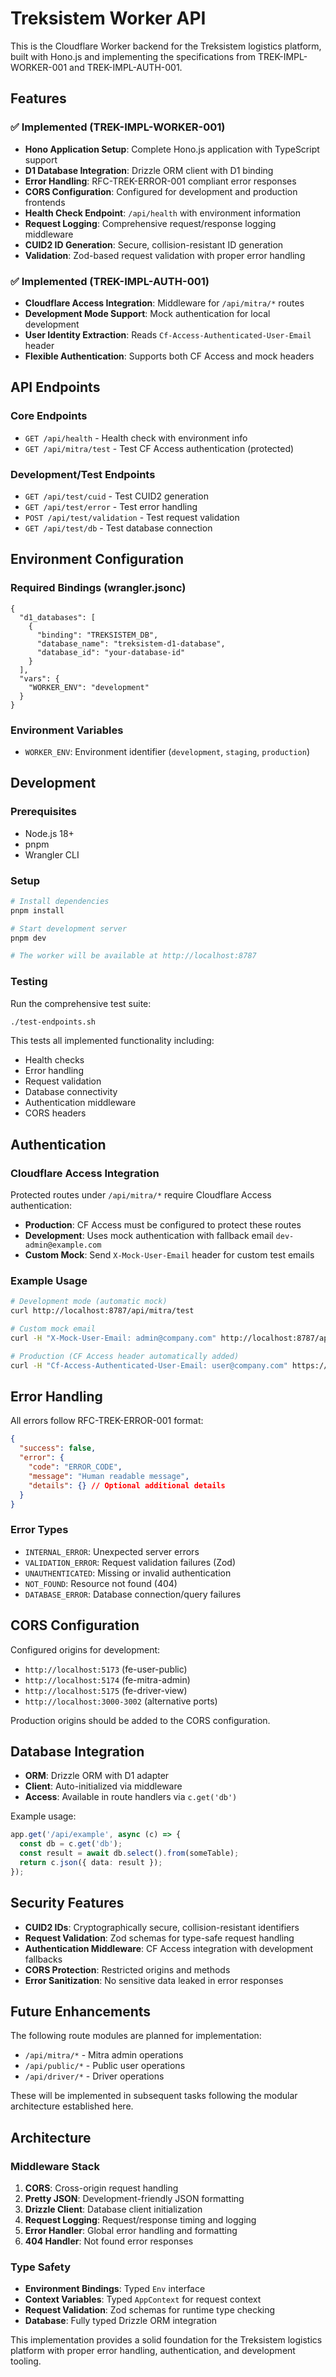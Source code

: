 # Treksistem Worker API

This is the Cloudflare Worker backend for the Treksistem logistics platform, built with Hono.js and implementing the specifications from TREK-IMPL-WORKER-001 and TREK-IMPL-AUTH-001.

## Features

### ✅ Implemented (TREK-IMPL-WORKER-001)

- **Hono Application Setup**: Complete Hono.js application with TypeScript support
- **D1 Database Integration**: Drizzle ORM client with D1 binding
- **Error Handling**: RFC-TREK-ERROR-001 compliant error responses
- **CORS Configuration**: Configured for development and production frontends
- **Health Check Endpoint**: `/api/health` with environment information
- **Request Logging**: Comprehensive request/response logging middleware
- **CUID2 ID Generation**: Secure, collision-resistant ID generation
- **Validation**: Zod-based request validation with proper error handling

### ✅ Implemented (TREK-IMPL-AUTH-001)

- **Cloudflare Access Integration**: Middleware for `/api/mitra/*` routes
- **Development Mode Support**: Mock authentication for local development
- **User Identity Extraction**: Reads `Cf-Access-Authenticated-User-Email` header
- **Flexible Authentication**: Supports both CF Access and mock headers

## API Endpoints

### Core Endpoints

- `GET /api/health` - Health check with environment info
- `GET /api/mitra/test` - Test CF Access authentication (protected)

### Development/Test Endpoints

- `GET /api/test/cuid` - Test CUID2 generation
- `GET /api/test/error` - Test error handling
- `POST /api/test/validation` - Test request validation
- `GET /api/test/db` - Test database connection

## Environment Configuration

### Required Bindings (wrangler.jsonc)

```jsonc
{
  "d1_databases": [
    {
      "binding": "TREKSISTEM_DB",
      "database_name": "treksistem-d1-database",
      "database_id": "your-database-id"
    }
  ],
  "vars": {
    "WORKER_ENV": "development"
  }
}
```

### Environment Variables

- `WORKER_ENV`: Environment identifier (`development`, `staging`, `production`)

## Development

### Prerequisites

- Node.js 18+
- pnpm
- Wrangler CLI

### Setup

```bash
# Install dependencies
pnpm install

# Start development server
pnpm dev

# The worker will be available at http://localhost:8787
```

### Testing

Run the comprehensive test suite:

```bash
./test-endpoints.sh
```

This tests all implemented functionality including:
- Health checks
- Error handling
- Request validation
- Database connectivity
- Authentication middleware
- CORS headers

## Authentication

### Cloudflare Access Integration

Protected routes under `/api/mitra/*` require Cloudflare Access authentication:

- **Production**: CF Access must be configured to protect these routes
- **Development**: Uses mock authentication with fallback email `dev-admin@example.com`
- **Custom Mock**: Send `X-Mock-User-Email` header for custom test emails

### Example Usage

```bash
# Development mode (automatic mock)
curl http://localhost:8787/api/mitra/test

# Custom mock email
curl -H "X-Mock-User-Email: admin@company.com" http://localhost:8787/api/mitra/test

# Production (CF Access header automatically added)
curl -H "Cf-Access-Authenticated-User-Email: user@company.com" https://api.treksistem.com/api/mitra/test
```

## Error Handling

All errors follow RFC-TREK-ERROR-001 format:

```json
{
  "success": false,
  "error": {
    "code": "ERROR_CODE",
    "message": "Human readable message",
    "details": {} // Optional additional details
  }
}
```

### Error Types

- `INTERNAL_ERROR`: Unexpected server errors
- `VALIDATION_ERROR`: Request validation failures (Zod)
- `UNAUTHENTICATED`: Missing or invalid authentication
- `NOT_FOUND`: Resource not found (404)
- `DATABASE_ERROR`: Database connection/query failures

## CORS Configuration

Configured origins for development:
- `http://localhost:5173` (fe-user-public)
- `http://localhost:5174` (fe-mitra-admin) 
- `http://localhost:5175` (fe-driver-view)
- `http://localhost:3000-3002` (alternative ports)

Production origins should be added to the CORS configuration.

## Database Integration

- **ORM**: Drizzle ORM with D1 adapter
- **Client**: Auto-initialized via middleware
- **Access**: Available in route handlers via `c.get('db')`

Example usage:
```typescript
app.get('/api/example', async (c) => {
  const db = c.get('db');
  const result = await db.select().from(someTable);
  return c.json({ data: result });
});
```

## Security Features

- **CUID2 IDs**: Cryptographically secure, collision-resistant identifiers
- **Request Validation**: Zod schemas for type-safe request handling
- **Authentication Middleware**: CF Access integration with development fallbacks
- **CORS Protection**: Restricted origins and methods
- **Error Sanitization**: No sensitive data leaked in error responses

## Future Enhancements

The following route modules are planned for implementation:

- `/api/mitra/*` - Mitra admin operations
- `/api/public/*` - Public user operations  
- `/api/driver/*` - Driver operations

These will be implemented in subsequent tasks following the modular architecture established here.

## Architecture

### Middleware Stack

1. **CORS**: Cross-origin request handling
2. **Pretty JSON**: Development-friendly JSON formatting
3. **Drizzle Client**: Database client initialization
4. **Request Logging**: Request/response timing and logging
5. **Error Handler**: Global error handling and formatting
6. **404 Handler**: Not found error responses

### Type Safety

- **Environment Bindings**: Typed `Env` interface
- **Context Variables**: Typed `AppContext` for request context
- **Request Validation**: Zod schemas for runtime type checking
- **Database**: Fully typed Drizzle ORM integration

This implementation provides a solid foundation for the Treksistem logistics platform with proper error handling, authentication, and development tooling. 